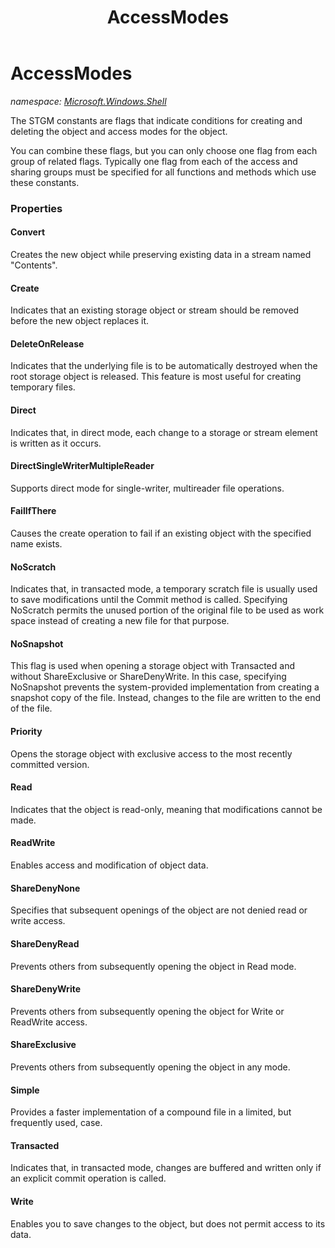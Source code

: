 ﻿---
title: AccessModes
---

# AccessModes
_namespace: [Microsoft.Windows.Shell](N-Microsoft.Windows.Shell.html)_

The STGM constants are flags that indicate 
 conditions for creating and deleting the object and access modes 
 for the object. 
 
 You can combine these flags, but you can only choose one flag 
 from each group of related flags. Typically one flag from each 
 of the access and sharing groups must be specified for all 
 functions and methods which use these constants.



### Properties

#### Convert
Creates the new object while preserving existing data in a stream named "Contents".
#### Create
Indicates that an existing storage object 
 or stream should be removed before the new object replaces it.
#### DeleteOnRelease
Indicates that the underlying file is to be automatically destroyed when the root 
 storage object is released. This feature is most useful for creating temporary files.
#### Direct
Indicates that, in direct mode, each change to a storage 
 or stream element is written as it occurs.
#### DirectSingleWriterMultipleReader
Supports direct mode for single-writer, multireader file operations.
#### FailIfThere
Causes the create operation to fail if an existing object with the specified name exists.
#### NoScratch
Indicates that, in transacted mode, a temporary scratch file is usually used 
 to save modifications until the Commit method is called. 
 Specifying NoScratch permits the unused portion of the original file 
 to be used as work space instead of creating a new file for that purpose.
#### NoSnapshot
This flag is used when opening a storage object with Transacted 
 and without ShareExclusive or ShareDenyWrite. 
 In this case, specifying NoSnapshot prevents the system-provided 
 implementation from creating a snapshot copy of the file. 
 Instead, changes to the file are written to the end of the file.
#### Priority
Opens the storage object with exclusive access to the most 
 recently committed version.
#### Read
Indicates that the object is read-only, 
 meaning that modifications cannot be made.
#### ReadWrite
Enables access and modification of object data.
#### ShareDenyNone
Specifies that subsequent openings of the object are 
 not denied read or write access.
#### ShareDenyRead
Prevents others from subsequently opening the object in Read mode.
#### ShareDenyWrite
Prevents others from subsequently opening the object 
 for Write or ReadWrite access.
#### ShareExclusive
Prevents others from subsequently opening the object in any mode.
#### Simple
Provides a faster implementation of a compound file 
 in a limited, but frequently used, case.
#### Transacted
Indicates that, in transacted mode, changes are buffered 
 and written only if an explicit commit operation is called.
#### Write
Enables you to save changes to the object, 
 but does not permit access to its data.

